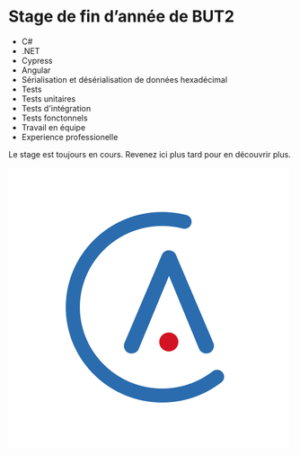 # Stage de fin d’année de BUT2

* C#
* .NET
* Cypress
* Angular
* Sérialisation et désérialisation de données hexadécimal
* Tests
* Tests unitaires
* Tests d'intégration
* Tests fonctonnels
* Travail en équipe
* Experience professionelle

Le stage est toujours en cours. Revenez ici plus tard pour en découvrir plus.

![image](../img/alpilink.png)
